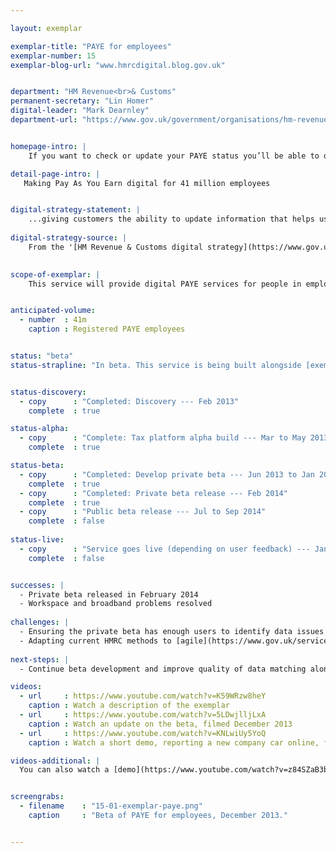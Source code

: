 ```yaml
---

layout: exemplar

exemplar-title: "PAYE for employees"
exemplar-number: 15
exemplar-blog-url: "www.hmrcdigital.blog.gov.uk"


department: "HM Revenue<br>& Customs"
permanent-secretary: "Lin Homer"
digital-leader: "Mark Dearnley"
department-url: "https://www.gov.uk/government/organisations/hm-revenue-customs"


homepage-intro: |
    If you want to check or update your PAYE status you’ll be able to do it online, and see the effect on the tax you pay

detail-page-intro: |
   Making Pay As You Earn digital for 41 million employees


digital-strategy-statement: |
    ...giving customers the ability to update information that helps us better calculate their tax code... Customers will begin with improved guidance that leads them through a clear explanation of the tax code they have received. If customers have had a change in circumstances that impacts their tax code they can submit information via an online form.
    
digital-strategy-source: |
    From the '[HM Revenue & Customs digital strategy](https://www.gov.uk/government/publications/digital-strategy-december-2012)' --- December 2012
    

scope-of-exemplar: |
    This service will provide digital PAYE services for people in employment (benefits in kind).  The initial release will allow people to notify changes to their company car tax.  This service will be built on a new “digital tax platform” which will over time replace the current HMRC Portal and be the default platform for new user-facing services. The new tax platform will be fully integrated with new identity assurance service.


anticipated-volume:
  - number  : 41m
    caption : Registered PAYE employees


status: "beta"
status-strapline: "In beta. This service is being built alongside [exemplar 16: Digital self-assessment](/transformation/self-assessment) and [exemplar 17: Your tax account](/transformation/business-tax-account)."


status-discovery:
  - copy      : "Completed: Discovery --- Feb 2013"
    complete  : true

status-alpha:
  - copy      : "Complete: Tax platform alpha build --- Mar to May 2013"
    complete  : true

status-beta:
  - copy      : "Completed: Develop private beta --- Jun 2013 to Jan 2014"
    complete  : true
  - copy      : "Completed: Private beta release --- Feb 2014"
    complete  : true
  - copy      : "Public beta release --- Jul to Sep 2014"
    complete  : false
 
status-live:
  - copy      : "Service goes live (depending on user feedback) --- Jan to Mar 2015"
    complete  : false


successes: |
  - Private beta released in February 2014
  - Workspace and broadband problems resolved
  
challenges: |
  - Ensuring the private beta has enough users to identify data issues
  - Adapting current HMRC methods to [agile](https://www.gov.uk/service-manual/agile) development
  
next-steps: |
  - Continue beta development and improve quality of data matching alongside [identity assurance](https://identityassurance.blog.gov.uk/)  

videos:
  - url     : https://www.youtube.com/watch?v=K59WRzw8heY
    caption : Watch a description of the exemplar
  - url     : https://www.youtube.com/watch?v=5LDwjlljLxA
    caption : Watch an update on the beta, filmed December 2013
  - url     : https://www.youtube.com/watch?v=KNLwiUy5YoQ
    caption : Watch a short demo, reporting a new company car online, filmed January 2014

videos-additional: |
  You can also watch a [demo](https://www.youtube.com/watch?v=z84SZaB3bRs) introducing the service, filmed July 2013.


screengrabs:
  - filename    : "15-01-exemplar-paye.png"
    caption     : "Beta of PAYE for employees, December 2013."


---
```




